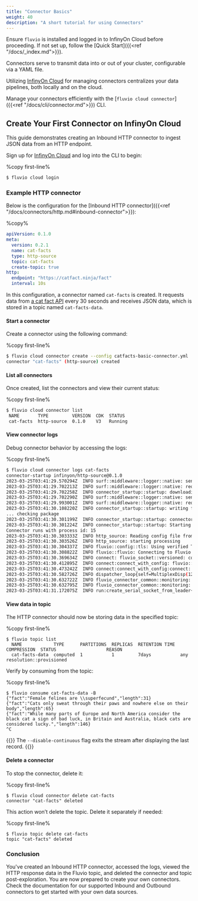 ```yaml
---
title: "Connector Basics"
weight: 40
description: "A short tutorial for using Connectors"
---
```


Ensure `fluvio` is installed and logged in to InfinyOn Cloud before proceeding. If not set up, follow the [Quick Start]({{<ref "/docs/_index.md">}}).

Connectors serve to transmit data into or out of your cluster, configurable via a YAML file.

Utilizing [InfinyOn Cloud] for managing connectors centralizes your data pipelines, both locally and on the cloud.

Manage your connectors efficiently with the [`fluvio cloud connector`]({{<ref "/docs/cli/connector.md">}}) CLI.

## Create Your First Connector on InfinyOn Cloud

This guide demonstrates creating an Inbound HTTP connector to ingest JSON data from an HTTP endpoint.

Sign up for [InfinyOn Cloud] and log into the CLI to begin:

%copy first-line%
```bash
$ fluvio cloud login
```

### Example HTTP connector

Below is the configuration for the [Inbound HTTP connector]({{<ref "/docs/connectors/http.md#inbound-connector">}}):

%copy%
```yaml
apiVersion: 0.1.0
meta:
  version: 0.2.1
  name: cat-facts
  type: http-source
  topic: cat-facts
  create-topic: true
http:
  endpoint: "https://catfact.ninja/fact"
  interval: 10s
```

In this configuration, a connector named `cat-facts` is created. It requests data from [a cat fact API](https://catfact.ninja) every 30 seconds and receives JSON data, which is stored in a topic named `cat-facts-data`.

#### Start a connector

Create a connector using the following command:

%copy first-line%
```bash
$ fluvio cloud connector create --config catfacts-basic-connector.yml
connector "cat-facts" (http-source) created
```

#### List all connectors

Once created, list the connectors and view their current status:

%copy first-line%
```bash
$ fluvio cloud connector list
 NAME       TYPE         VERSION  CDK  STATUS
 cat-facts  http-source  0.1.0    V3   Running
```

#### View connector logs

Debug connector behavior by accessing the logs:

%copy first-line%
```bash
$ fluvio cloud connector logs cat-facts
connector-startup infinyon/http-source@0.1.0
2023-03-25T03:41:29.570294Z  INFO surf::middleware::logger::native: sending request    
2023-03-25T03:41:29.702213Z  INFO surf::middleware::logger::native: request completed    
2023-03-25T03:41:29.702258Z  INFO connector_startup::startup: downloading package url="https://hub.infinyon.cloud/hub/v0/connector/pkg/infinyon/http-source/0.1.0"
2023-03-25T03:41:29.702290Z  INFO surf::middleware::logger::native: sending request    
2023-03-25T03:41:29.993001Z  INFO surf::middleware::logger::native: request completed    
2023-03-25T03:41:30.108220Z  INFO connector_startup::startup: writing file file="connector.ipkg"
... checking package
2023-03-25T03:41:30.301199Z  INFO connector_startup::startup: connector binary from package path="./http-source"
2023-03-25T03:41:30.301224Z  INFO connector_startup::startup: Starting deployment
Connector runs with process id: 15
2023-03-25T03:41:30.303333Z  INFO http_source: Reading config file from: /home/fluvio/config.yaml
2023-03-25T03:41:30.303526Z  INFO http_source: starting processing
2023-03-25T03:41:30.304337Z  INFO fluvio::config::tls: Using verified TLS with certificates from paths domain="odd-butterfly-0dea7a035980a4679d0704f654e1a14e.c.cloud-dev.fluvio.io"
2023-03-25T03:41:30.308822Z  INFO fluvio::fluvio: Connecting to Fluvio cluster fluvio_crate_version="0.16.0" fluvio_git_hash="8d4023ee0dc7735aaa0c823dd2b235662112f090"
2023-03-25T03:41:30.369634Z  INFO connect: fluvio_socket::versioned: connect to socket add=fluvio-sc-public:9003
2023-03-25T03:41:30.412895Z  INFO connect:connect_with_config: fluvio::config::tls: Using verified TLS with certificates from paths domain="odd-butterfly-0dea7a035980a4679d0704f654e1a14e.c.cloud-dev.fluvio.io"
2023-03-25T03:41:30.473242Z  INFO connect:connect_with_config:connect: fluvio_socket::versioned: connect to socket add=fluvio-sc-public:9003
2023-03-25T03:41:30.582726Z  INFO dispatcher_loop{self=MultiplexDisp(12)}: fluvio_socket::multiplexing: multiplexer terminated
2023-03-25T03:41:30.632722Z  INFO fluvio_connector_common::monitoring: using metric path: /fluvio_metrics/connector.sock
2023-03-25T03:41:30.632795Z  INFO fluvio_connector_common::monitoring: monitoring started
2023-03-25T03:41:31.172075Z  INFO run:create_serial_socket_from_leader{leader_id=0}:connect_to_leader{leader=0}:connect: fluvio_socket::versioned: connect to socket add=fluvio-spu-main-0.acct-ce0c1782-ca61-4c54-a08c-3ba985524553.svc.cluster.local:9005
```

#### View data in topic

The HTTP connector should now be storing data in the specified topic:

%copy first-line%
```shell
$ fluvio topic list
  NAME            TYPE      PARTITIONS  REPLICAS  RETENTION TIME  COMPRESSION  STATUS                   REASON
  cat-facts-data  computed  1           1         7days           any          resolution::provisioned
```

Verify by consuming from the topic:

%copy first-line%
```shell
$ fluvio consume cat-facts-data -B
{"fact":"Female felines are \\superfecund","length":31}
{"fact":"Cats only sweat through their paws and nowhere else on their body","length":65}
{"fact":"While many parts of Europe and North America consider the black cat a sign of bad luck, in Britain and Australia, black cats are considered lucky.","length":146}
^C
```

{{<idea>}}
The `--disable-continuous` flag exits the stream after displaying the last record.
{{</idea>}}

#### Delete a connector

To stop the connector, delete it:

%copy first-line%
```shell
$ fluvio cloud connector delete cat-facts
connector "cat-facts" deleted
```

This action won’t delete the topic. Delete it separately if needed:

%copy first-line%
```shell
$ fluvio topic delete cat-facts
topic "cat-facts" deleted
```

### Conclusion

You've created an Inbound HTTP connector, accessed the logs, viewed the HTTP response data in the Fluvio topic, and deleted the connector and topic post-exploration. You are now prepared to create your own connectors. Check the documentation for our supported Inbound and Outbound connectors to get started with your own data sources.

[InfinyOn Cloud]: https://infinyon.cloud